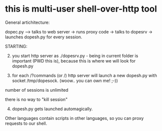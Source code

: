 
this is multi-user shell-over-http tool
=======================================


General artichitecture:

dopec.py --> talks to web server -> runs proxy code -> talks to  dopesrv -> launches dopesh.py for every session.

STARTING:

2. you start http server as ./dopesrv.py - being in current folder is important (PWD this is), because this is where we will look for dopesh.py

3. for each /<sessionID>?commands (or /<sessionID>) http server will launch a new dopesh.py with socket /tmp/dopesock.<sessionID> (woow.. you can own me! ;-))

number of sessions is unlimited

there is no way to "kill session"

4.  dopesh.py gets launched automagically.



Other languages contain scripts in other languages, so you can proxy requests to our shell.
